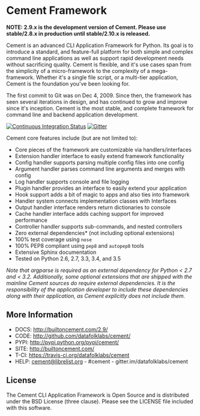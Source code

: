 Cement Framework
================

**NOTE: 2.9.x is the development version of Cement.  Please use stable/2.8.x 
in production until stable/2.10.x is released.**

Cement is an advanced CLI Application Framework for Python.  Its goal is to
introduce a standard, and feature-full platform for both simple and complex
command line applications as well as support rapid development needs without
sacrificing quality.  Cement is flexible, and it's use cases span from the
simplicity of a micro-framework to the complexity of a mega-framework.
Whether it's a single file script, or a multi-tier application, Cement is the
foundation you've been looking for.

The first commit to Git was on Dec 4, 2009.  Since then, the framework has
seen several iterations in design, and has continued to grow and improve
since it's inception.  Cement is the most stable, and complete framework for
command line and backend application development.

[![Continuous Integration Status](https://travis-ci.org/datafolklabs/cement.svg)](https://travis-ci.org/datafolklabs/cement) [![Gitter](https://badges.gitter.im/Join%20Chat.svg)](https://gitter.im/datafolklabs/cement?utm_source=badge&utm_medium=badge&utm_campaign=pr-badge)

Cement core features include (but are not limited to):

 * Core pieces of the framework are customizable via handlers/interfaces
 * Extension handler interface to easily extend framework functionality
 * Config handler supports parsing multiple config files into one config
 * Argument handler parses command line arguments and merges with config
 * Log handler supports console and file logging
 * Plugin handler provides an interface to easily extend your application
 * Hook support adds a bit of magic to apps and also ties into framework
 * Handler system connects implementation classes with Interfaces
 * Output handler interface renders return dictionaries to console
 * Cache handler interface adds caching support for improved performance
 * Controller handler supports sub-commands, and nested controllers
 * Zero external dependencies* (not including optional extensions)
 * 100% test coverage using `nose`
 * 100% PEP8 compliant using `pep8` and `autopep8` tools
 * Extensive Sphinx documentation
 * Tested on Python 2.6, 2.7, 3.3, 3.4, and 3.5

*Note that argparse is required as an external dependency for Python < 2.7
and < 3.2.  Additionally, some optional extensions that are shipped with the
mainline Cement sources do require external dependencies.  It is the
responsibility of the application developer to include these dependencies
along with their application, as Cement explicitly does not include them.*


More Information
----------------

 * DOCS: http://builtoncement.com/2.9/
 * CODE: http://github.com/datafolklabs/cement/
 * PYPI: http://pypi.python.org/pypi/cement/
 * SITE: http://builtoncement.com/
 * T-CI: https://travis-ci.org/datafolklabs/cement
 * HELP: cement@librelist.org - #cement - gitter.im/datafolklabs/cement


License
-------

The Cement CLI Application Framework is Open Source and is distributed under
the BSD License (three clause).  Please see the LICENSE file included with
this software.
